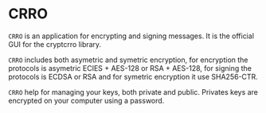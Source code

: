 CRRO
=================

``CRRO`` is an application for encrypting and signing messages. It is the official GUI for the cryptcrro library.

``CRRO`` includes both asymetric and symetric encryption, for encryption the protocols is asymetric ECIES + AES-128 or RSA + AES-128, for signing the protocols is ECDSA or RSA and for symetric encryption it use SHA256-CTR.

``CRRO`` help for managing your keys, both private and public. Privates keys are encrypted on your computer using a password.

